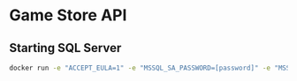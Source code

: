 # Game Store API

## Starting SQL Server
```bash
docker run -e "ACCEPT_EULA=1" -e "MSSQL_SA_PASSWORD=[password]" -e "MSSQL_PID=Developer" -e "MSSQL_USER=SA" -p 1433:1433 -d --name=sql mcr.microsoft.com/azure-sql-edge
```